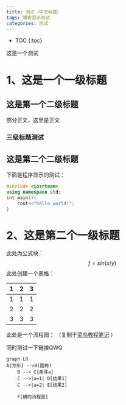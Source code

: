 ```yaml
---
title: 测试（中文标题）
tags: 博客显示测试
categories: 测试 
---
```


* TOC
{:toc}

这是一个测试

# 1、这是一个一级标题

## 这是第一个二级标题

部分正文，这里是正文

### 三级标题测试

## 这是第二个二级标题

下面是程序显示的测试：

~~~c++
#include <iosrteam>
using namespace std;
int main(){
    cout<<"hello world!";
}
~~~

# 2、这是第二个一级标题

此处为公式块：
$$
f=sin(x/y)
$$
此处创建一个表格：

| 1    | 2    | 3    |
| ---- | ---- | ---- |
| 1    | 1    | 1    |
| 2    | 2    | 2    |
| 3    | 3    | 3    |

此处是一个流程图：
（复制于[菜鸟教程笔记](https://www.runoob.com/markdown/md-advance.html) ）

同时测试一下链接QWQ


```mermaid
graph LR
A[方形] -->B(圆角)
    B --> C{条件a}
    C -->|a=1| D[结果1]
    C -->|a=2| E[结果2]
    
    F[横向流程图]
    
```





